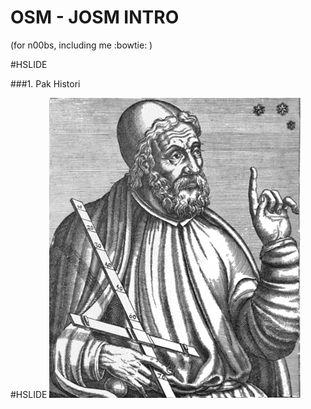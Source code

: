 # OSM - JOSM INTRO 
(for n00bs, including me :bowtie: )

#HSLIDE

###1. Pak Histori 

#HSLIDE
![Ptolemeu](img/ptolemy.png)
